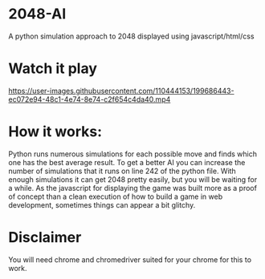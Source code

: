 # 2048-AI
A python simulation approach to 2048 displayed using javascript/html/css

# Watch it play




https://user-images.githubusercontent.com/110444153/199686443-ec072e94-48c1-4e74-8e74-c2f654c4da40.mp4



# How it works:

Python runs numerous simulations for each possible move and finds which one has the best average result. To get a better AI you can increase the number of simulations
that it runs on line 242 of the python file. With enough simulations it can get 2048 pretty easily, but you will be waiting for a while. As the javascript for displaying the 
game was built more as a proof of concept than a clean execution of how to build a game in web development, sometimes things can appear a bit glitchy.

# Disclaimer

You will need chrome and chromedriver suited for your chrome for this to work.
